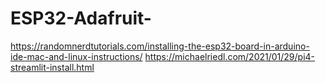 # ESP32-Adafruit-
https://randomnerdtutorials.com/installing-the-esp32-board-in-arduino-ide-mac-and-linux-instructions/
https://michaelriedl.com/2021/01/29/pi4-streamlit-install.html
